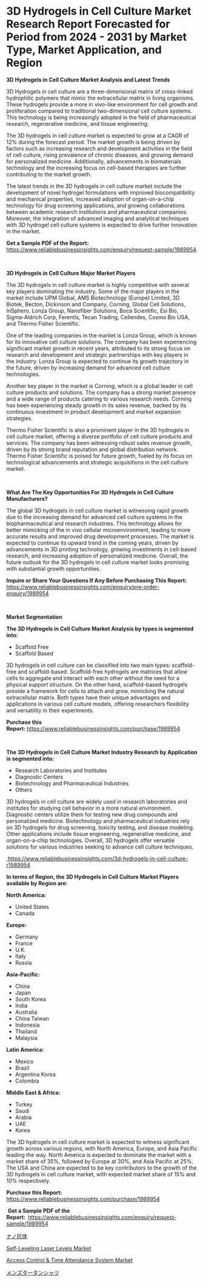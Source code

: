 <p><h1>3D Hydrogels in Cell Culture Market Research Report Forecasted for Period from 2024 -  2031 by Market Type, Market Application, and Region</h1></p><p><strong>3D Hydrogels in Cell Culture Market Analysis and Latest Trends</strong></p>
<p><p>3D Hydrogels in cell culture are a three-dimensional matrix of cross-linked hydrophilic polymers that mimic the extracellular matrix in living organisms. These hydrogels provide a more in vivo-like environment for cell growth and proliferation compared to traditional two-dimensional cell culture systems. This technology is being increasingly adopted in the field of pharmaceutical research, regenerative medicine, and tissue engineering.</p><p>The 3D hydrogels in cell culture market is expected to grow at a CAGR of 12% during the forecast period. The market growth is being driven by factors such as increasing research and development activities in the field of cell culture, rising prevalence of chronic diseases, and growing demand for personalized medicine. Additionally, advancements in biomaterials technology and the increasing focus on cell-based therapies are further contributing to the market growth.</p><p>The latest trends in the 3D hydrogels in cell culture market include the development of novel hydrogel formulations with improved biocompatibility and mechanical properties, increased adoption of organ-on-a-chip technology for drug screening applications, and growing collaborations between academic research institutions and pharmaceutical companies. Moreover, the integration of advanced imaging and analytical techniques with 3D hydrogel cell culture systems is expected to drive further innovation in the market.</p></p>
<p><strong>Get a Sample PDF of the Report:&nbsp;</strong> <a href="https://www.reliablebusinessinsights.com/enquiry/request-sample/1989954">https://www.reliablebusinessinsights.com/enquiry/request-sample/1989954</a></p>
<p>&nbsp;</p>
<p><strong>3D Hydrogels in Cell Culture Major Market Players</strong></p>
<p><p>The 3D hydrogels in cell culture market is highly competitive with several key players dominating the industry. Some of the major players in the market include UPM Global, AMS Biotechnology (Europe) Limited, 3D Biotek, Becton, Dickinson and Company, Corning, Global Cell Solutions, InSphero, Lonza Group, Nanofiber Solutions, Boca Scientific, Esi Bio, Sigma-Aldrich Corp, Ferentis, Tecan Trading, Cellendes, Cosmo Bio USA, and Thermo Fisher Scientific.</p><p>One of the leading companies in the market is Lonza Group, which is known for its innovative cell culture solutions. The company has been experiencing significant market growth in recent years, attributed to its strong focus on research and development and strategic partnerships with key players in the industry. Lonza Group is expected to continue its growth trajectory in the future, driven by increasing demand for advanced cell culture technologies.</p><p>Another key player in the market is Corning, which is a global leader in cell culture products and solutions. The company has a strong market presence and a wide range of products catering to various research needs. Corning has been experiencing steady growth in its sales revenue, backed by its continuous investment in product development and market expansion strategies.</p><p>Thermo Fisher Scientific is also a prominent player in the 3D hydrogels in cell culture market, offering a diverse portfolio of cell culture products and services. The company has been witnessing robust sales revenue growth, driven by its strong brand reputation and global distribution network. Thermo Fisher Scientific is poised for future growth, fueled by its focus on technological advancements and strategic acquisitions in the cell culture market.</p></p>
<p>&nbsp;</p>
<p><strong>What Are The Key Opportunities For 3D Hydrogels in Cell Culture Manufacturers?</strong></p>
<p><p>The global 3D hydrogels in cell culture market is witnessing rapid growth due to the increasing demand for advanced cell culture systems in the biopharmaceutical and research industries. This technology allows for better mimicking of the in vivo cellular microenvironment, leading to more accurate results and improved drug development processes. The market is expected to continue its upward trend in the coming years, driven by advancements in 3D printing technology, growing investments in cell-based research, and increasing adoption of personalized medicine. Overall, the future outlook for the 3D hydrogels in cell culture market looks promising with substantial growth opportunities.</p></p>
<p><strong>Inquire or Share Your Questions If Any Before Purchasing This Report:</strong> <a href="https://www.reliablebusinessinsights.com/enquiry/pre-order-enquiry/1989954">https://www.reliablebusinessinsights.com/enquiry/pre-order-enquiry/1989954</a></p>
<p>&nbsp;</p>
<p><strong>Market Segmentation</strong></p>
<p><strong>The 3D Hydrogels in Cell Culture Market Analysis by types is segmented into:</strong></p>
<p><ul><li>Scaffold Free</li><li>Scaffold Based</li></ul></p>
<p><p>3D hydrogels in cell culture can be classified into two main types: scaffold-free and scaffold-based. Scaffold-free hydrogels are matrices that allow cells to aggregate and interact with each other without the need for a physical support structure. On the other hand, scaffold-based hydrogels provide a framework for cells to attach and grow, mimicking the natural extracellular matrix. Both types have their unique advantages and applications in various cell culture models, offering researchers flexibility and versatility in their experiments.</p></p>
<p><strong>Purchase this Report:&nbsp;</strong><a href="https://www.reliablebusinessinsights.com/purchase/1989954">https://www.reliablebusinessinsights.com/purchase/1989954</a></p>
<p>&nbsp;</p>
<p><strong>The 3D Hydrogels in Cell Culture Market Industry Research by Application is segmented into:</strong></p>
<p><ul><li>Research Laboratories and Institutes</li><li>Diagnostic Centers</li><li>Biotechnology and Pharmaceutical Industries</li><li>Others</li></ul></p>
<p><p>3D hydrogels in cell culture are widely used in research laboratories and institutes for studying cell behavior in a more natural environment. Diagnostic centers utilize them for testing new drug compounds and personalized medicine. Biotechnology and pharmaceutical industries rely on 3D hydrogels for drug screening, toxicity testing, and disease modeling. Other applications include tissue engineering, regenerative medicine, and organ-on-a-chip technologies. Overall, 3D hydrogels offer versatile solutions for various industries seeking to advance cell culture techniques.</p></p>
<p><a href="https://www.reliablebusinessinsights.com/3d-hydrogels-in-cell-culture-r1989954">&nbsp;https://www.reliablebusinessinsights.com/3d-hydrogels-in-cell-culture-r1989954</a></p>
<p><strong>In terms of Region, the 3D Hydrogels in Cell Culture Market Players available by Region are:</strong></p>
<p>
    <p> <strong> North America: </strong>
        <ul>
            <li>United States</li>
            <li>Canada</li>
        </ul>
        </p> 
    <p> <strong> Europe: </strong>
        <ul>
            <li>Germany</li>
            <li>France</li>
            <li>U.K.</li>
            <li>Italy</li>
            <li>Russia</li>
        </ul>
        </p> 
    <p> <strong> Asia-Pacific: </strong>
        <ul>
            <li>China</li>
            <li>Japan</li>
            <li>South Korea</li>
            <li>India</li>
            <li>Australia</li>
            <li>China Taiwan</li>
            <li>Indonesia</li>
            <li>Thailand</li>
            <li>Malaysia</li>
        </ul>
        </p> 
    <p> <strong> Latin America: </strong>
        <ul>
            <li>Mexico</li>
            <li>Brazil</li>
            <li>Argentina Korea</li>
            <li>Colombia</li>
        </ul>
        </p> 
    <p> <strong> Middle East & Africa: </strong>
        <ul>
            <li>Turkey</li>
            <li>Saudi</li>
            <li>Arabia</li>
            <li>UAE</li>
            <li>Korea</li>
        </ul>
    </p>
    </p>
<p><p>The 3D hydrogels in cell culture market is expected to witness significant growth across various regions, with North America, Europe, and Asia Pacific leading the way. North America is expected to dominate the market with a market share of 35%, followed by Europe at 30%, and Asia Pacific at 25%. The USA and China are expected to be key contributors to the growth of the 3D hydrogels in cell culture market, with expected market share of 15% and 10% respectively.</p></p>
<p><strong>Purchase this Report: </strong><a href="https://www.reliablebusinessinsights.com/purchase/1989954">https://www.reliablebusinessinsights.com/purchase/1989954</a></p>
<p>&nbsp;<strong>Get a Sample PDF of the Report:&nbsp;&nbsp;</strong><a href="https://www.reliablebusinessinsights.com/enquiry/request-sample/1989954">https://www.reliablebusinessinsights.com/enquiry/request-sample/1989954</a></p>
<p><strong></strong></p>
<p><p><a href="https://github.com/tubbs463/Market-Research-Report-List-1/blob/main/8752819170480.md">ナノ抗体</a></p><p><a href="https://github.com/NaomieConner2023/Market-Research-Report-List-1/blob/main/self-leveling-laser-levels-market.md">Self-Leveling Laser Levels Market</a></p><p><a href="https://github.com/iprahimabdulrahmman/Market-Research-Report-List-1/blob/main/access-control-time-attendance-system-market.md">Access Control & Time Attendance System Market</a></p><p><a href="https://github.com/decker5351/Market-Research-Report-List-2/blob/main/9562967170479.md">メンズタータンシャツ</a></p></p>